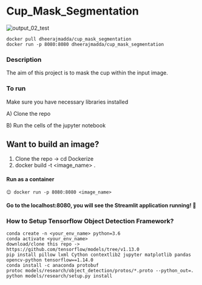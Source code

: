 # Cup_Mask_Segmentation
![output_02_test](https://user-images.githubusercontent.com/50489165/148883592-6b801d89-9372-4797-8a44-2cac5a0f2f77.jpg)

```
docker pull dheerajmadda/cup_mask_segmentation
docker run -p 8080:8080 dheerajmadda/cup_mask_segmentation
```

###  Description

 The aim of this project is to mask the cup within the input image.
 
 
### To run

Make sure you have necessary libraries installed

A) Clone the repo 

B) Run the cells of the jupyter notebook

## Want to build an image? 
1) Clone the repo -> cd Dockerize
2) docker build -t <image_name> .

#### Run as a container
```
😊 docker run -p 8080:8080 <image_name>
```
#### Go to the localhost:8080, you will see the Streamlit application running! 🙌


### How to Setup Tensorflow Object Detection Framework?
```
conda create -n <your_env_name> python=3.6
conda activate <your_env_name>
download/clone this repo -> https://github.com/tensorflow/models/tree/v1.13.0
pip install pillow lxml Cython contextlib2 jupyter matplotlib pandas opencv-python tensorflow==1.14.0
conda install -c anaconda protobuf
protoc models/research/object_detection/protos/*.proto --python_out=.
python models/research/setup.py install
``` 
